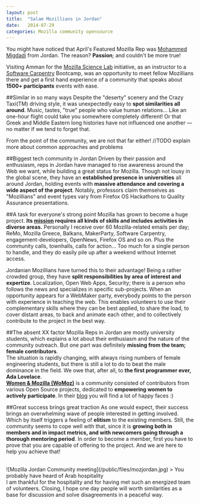 ```yaml
---
layout: post
title:  "Salam Mozillians in Jordan"
date:   2014-07-29 
categories: Mozilla community opensource
---
```


You might have noticed that April's Featured Mozilla Rep was [Mohammed Migdadi](https://reps.mozilla.org/u/Mohammed_Migdadi/) from Jordan. The reason? **Passion**; and couldn't be more true!

Visiting Amman for the [Mozilla Science Lab](https://wiki.mozilla.org/ScienceLab) initiative, as an instructor to a [Software Carpentry](http://software-carpentry.org/) Bootcamp, was an opportunity to meet fellow Mozillians there and get a first hand experience of a community that speaks about **1500+ participants** events with ease.


##Similar in so many ways
Despite the "deserty" scenery and the Crazy Taxi(TM) driving style, it was unexpectedly easy to **spot similarities all around**. Music, tastes, "true" people who value human relations... Like an one-hour flight could take you somewhere completely different! Or that Greek and Middle Eastern long histories have not influenced one another — no matter if we tend to forget that.

From the point of the community, we are not that far either! //TODO explain more about common approaches and problems


##Biggest tech community in Jordan
Driven by their passion and enthusiasm, reps in Jordan have managed to rise awareness around the Web we want, while building a great status for Mozilla. Though not lousy in the global scene, they have an **established presence in universities** all around Jordan, holding events with **massive attendance and covering a wide aspect of the project**. Notably, professors claim themselves as "Mozillians" and event types vary from Firefox OS Hackathons to Quality Assurance presentations.


##A task for everyone's strong point
Mozilla has grown to become a huge project. **Its [mission](https://www.mozilla.org/en-US/mission/) requires all kinds of skills and includes activities in diverse areas.** Personally I receive over 60 Mozilla-related emails per day; ReMo, Mozilla Greece, Balkans, MakerParty, Software Carpentry, engagement-developers, OpenNews, Firefox OS and so on. Plus the community calls, townhalls, calls for action... Too much for a single person to handle, and they do easily pile up after a weekend without Internet access.

Jordanian Mozillians have turned this to their advantage! Being a rather crowded group, they have **split responsibilities by area of interest and expertize**. Localization, Open Web Apps, Security; there is a person who follows the news and specializes in specific sub-projects. When an opportunity appears for a WebMaker party, everybody points to the person with experience in teaching the web. This enables volunteers to use their complementary skills where they can be best applied, to share the load, to cover distant areas, to back and animate each other, and to collectively contribute to the project in the best way.


##The absent XX factor
Mozilla Reps in Jordan are mostly university students, which explains a lot about their enthusiasm and the nature of the community outreach. But one part was definitely **missing from the team; female contributors**.  
The situation is rapidly changing, with always rising numbers of female engineering students, but there is still a lot to do to beat the male dominance in the field. We owe that, after all, to **the first programmer ever, Ada Lovelace**.  
**[Women & Mozilla (WoMoz)](https://wiki.mozilla.org/WoMoz)** is a community consisted of contributors from various Open Source projects, dedicated to **empowering women to actively participate**. In their [blog](http://www.womoz.org/blog/) you will find a lot of happy faces :)


##Great success brings great traction 
As one would expect, their success brings an overwhelming wave of people interested in getting involved. Which by itself triggers a feeling of **elitism** to the existing members. Still, the community seems to cope well with that, since it is **growing both in members and in impact metrics, and with newcomers going through a thorough mentoring period**. In order to become a member, first you have to prove that you are capable of offering to the project. And we are here to help you achieve that!

<br>
![Mozilla Jordan Community meeting](/public/files/mozjordan.jpg)
> You probably have heard of Arab hospitality

<br>
I am thankful for the hospitality and for having met such an energized team of volunteers.  
Closing, I hope one day people will worth similarities as a base for discussion and solve disagreements in a peaceful way.